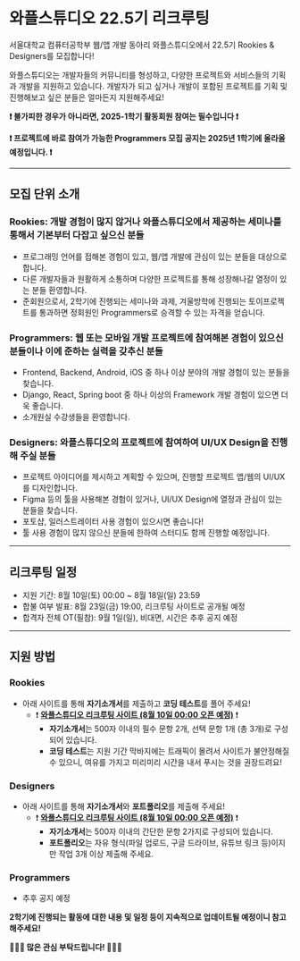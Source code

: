 # 와플스튜디오 22.5기 리크루팅

서울대학교 컴퓨터공학부 웹/앱 개발 동아리 와플스튜디오에서 22.5기 Rookies & Designers를 모집합니다!

와플스튜디오는 개발자들의 커뮤니티를 형성하고, 다양한 프로젝트와 서비스들의 기획과 개발을 지원하고 있습니다. 개발자가 되고 싶거나 개발이 포함된 프로젝트를 기획 및 진행해보고 싶은 분들은 얼마든지 지원해주세요!

**❗ 불가피한 경우가 아니라면, 2025-1학기 활동회원 참여는 필수입니다 ❗**

**❗ 프로젝트에 바로 참여가 가능한 Programmers 모집 공지는 2025년 1학기에 올라올 예정입니다. ❗**

<hr/>

## 모집 단위 소개

### Rookies: 개발 경험이 많지 않거나 와플스튜디오에서 제공하는 세미나를 통해서 기본부터 다잡고 싶으신 분들

- 프로그래밍 언어를 접해본 경험이 있고, 웹/앱 개발에 관심이 있는 분들을 대상으로 합니다.
- 다른 개발자들과 원활하게 소통하며 다양한 프로젝트를 통해 성장해나갈 열정이 있는 분들 환영합니다.
- 준회원으로서, 2학기에 진행되는 세미나와 과제, 겨울방학에 진행되는 토이프로젝트를 통과하면 정회원인 Programmers로 승격할 수 있는 자격을 얻습니다.

### Programmers: 웹 또는 모바일 개발 프로젝트에 참여해본 경험이 있으신 분들이나 이에 준하는 실력을 갖추신 분들

- Frontend, Backend, Android, iOS 중 하나 이상 분야의 개발 경험이 있는 분들을 찾습니다.
- Django, React, Spring boot 중 하나 이상의 Framework 개발 경험이 있으면 더욱 좋습니다.
- 소개원실 수강생들을 환영합니다.

### Designers: 와플스튜디오의 프로젝트에 참여하여 UI/UX Design을 진행해 주실 분들

- 프로젝트 아이디어를 제시하고 계획할 수 있으며, 진행할 프로젝트 앱/웹의 UI/UX를 디자인합니다.
- Figma 등의 툴을 사용해본 경험이 있거나, UI/UX Design에 열정과 관심이 있는 분들을 찾습니다.
- 포토샵, 일러스트레이터 사용 경험이 있으시면 좋습니다!
- 툴 사용 경험이 많지 않으신 분들에 한하여 스터디도 함께 진행할 예정입니다.

<hr/>

## 리크루팅 일정

- 지원 기간: 8월 10일(토) 00:00 ~ 8월 18일(일) 23:59
- 합불 여부 발표: 8월 23일(금) 19:00, 리크루팅 사이트로 공개될 예정
- 합격자 전체 OT(필참): 9월 1일(일), 비대면, 시간은 추후 공지 예정

<hr/>

## 지원 방법

### Rookies

- 아래 사이트를 통해 **자기소개서**를 제출하고 **코딩 테스트**를 풀어 주세요!
  - ❗ **[와플스튜디오 리크루팅 사이트 (8월 10일 00:00 오픈 예정)](https://wacruit.wafflestudio.com)** ❗
    - **자기소개서**는 500자 이내의 필수 문항 2개, 선택 문항 1개 (총 3개)로 구성되어 있습니다.
    - **코딩 테스트**는 지원 기간 막바지에는 트래픽이 몰려서 사이트가 불안정해질 수 있으니, 여유를 가지고 미리미리 시간을 내서 푸시는 것을 권장드려요!

### Designers

- 아래 사이트를 통해 **자기소개서**와 **포트폴리오**를 제출해 주세요!
  - ❗ **[와플스튜디오 리크루팅 사이트 (8월 10일 00:00 오픈 예정)](https://wacruit.wafflestudio.com)** ❗
    - **자기소개서**는 500자 이내의 간단한 문항 2가지로 구성되어 있습니다.
    - **포트폴리오**는 자유 형식(파일 업로드, 구글 드라이브, 유튜브 링크 등)이지만 작업 3개 이상 제출해 주세요.

### Programmers

- 추후 공지 예정

**2학기에 진행되는 활동에 대한 내용 및 일정 등이 지속적으로 업데이트될 예정이니 참고해주세요!**

**🤩😎🧇 많은 관심 부탁드립니다! 🥳😘🍀**
